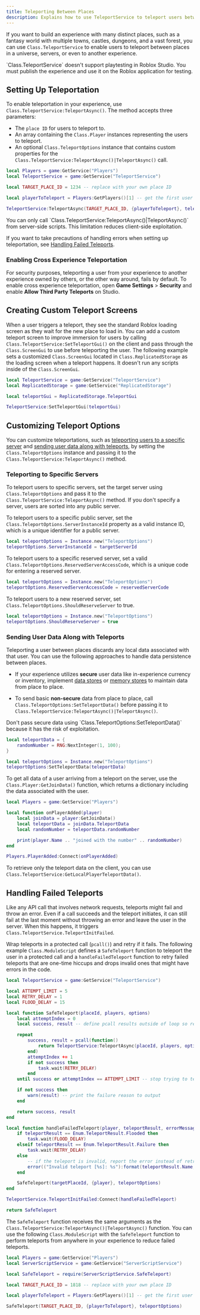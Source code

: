 ```yaml
---
title: Teleporting Between Places
description: Explains how to use TeleportService to teleport users between different places in your experience.
---
```


If you want to build an experience with many distinct places, such as a fantasy world with multiple towns, castles, dungeons, and a vast forest, you can use `Class.TeleportService` to enable users to teleport between places in a universe, servers, or even to another experience.

<Alert severity="warning">
`Class.TeleportService` doesn't support playtesting in Roblox Studio. You must publish the experience and use it on the Roblox application for testing.
</Alert>

## Setting Up Teleportation

To enable teleportation in your experience, use `Class.TeleportService:TeleportAsync()`. The method accepts three parameters:

- The `place ID` for users to teleport to.
- An array containing the `Class.Player` instances representing the users to teleport.
- An optional `Class.TeleportOptions` instance that contains custom properties for the `Class.TeleportService:TeleportAsync()|TeleportAsync()` call.

```lua
local Players = game:GetService("Players")
local TeleportService = game:GetService("TeleportService")

local TARGET_PLACE_ID = 1234 -- replace with your own place ID

local playerToTeleport = Players:GetPlayers()[1] -- get the first user in the experience

TeleportService:TeleportAsync(TARGET_PLACE_ID, {playerToTeleport}, teleportOptions)
```

<Alert severity="warning">
You can only call `Class.TeleportService:TeleportAsync()|TeleportAsync()` from server-side scripts. This limitation reduces client-side exploitation.
</Alert>

If you want to take precautions of handling errors when setting up teleportation, see [Handling Failed Teleports](#handling-failed-teleports).

### Enabling Cross Experience Teleportation

For security purposes, teleporting a user from your experience to another experience owned by others, or the other way around, fails by default. To enable cross experience teleportation, open **Game Settings** > **Security** and enable **Allow Third Party Teleports** on Studio.

## Creating Custom Teleport Screens

When a user triggers a teleport, they see the standard Roblox loading screen as they wait for the new place to load in. You can add a custom teleport screen to improve immersion for users by calling `Class.TeleportService:SetTeleportGui()` on the client and pass through the `Class.ScreenGui` to use before teleporting the user. The following example sets a customized `Class.ScreenGui` located in `Class.ReplicatedStorage` as the loading screen when a teleport happens. It doesn't run any scripts inside of the `Class.ScreenGui`.

```lua
local TeleportService = game:GetService("TeleportService")
local ReplicatedStorage = game:GetService("ReplicatedStorage")

local teleportGui = ReplicatedStorage.TeleportGui

TeleportService:SetTeleportGui(teleportGui)
```

## Customizing Teleport Options

You can customize teleportations, such as [teleporting users to a specific server](#teleporting-to-specific-servers) and [sending user data along with teleports](#sending-user-data-along-with-teleports), by setting the `Class.TeleportOptions` instance and passing it to the `Class.TeleportService:TeleportAsync()` method.

### Teleporting to Specific Servers

To teleport users to specific servers, set the target server using `Class.TeleportOptions` and pass it to the `Class.TeleportService:TeleportAsync()` method. If you don't specify a server, users are sorted into any public server.

To teleport users to a specific public server, set the `Class.TeleportOptions.ServerInstanceId` property as a valid instance ID, which is a unique identifier for a public server.

```lua
local teleportOptions = Instance.new("TeleportOptions")
teleportOptions.ServerInstanceId = targetServerId
```

To teleport users to a specific reserved server, set a valid `Class.TeleportOptions.ReservedServerAccessCode`, which is a unique code for entering a reserved server.

```lua
local teleportOptions = Instance.new("TeleportOptions")
teleportOptions.ReservedServerAccessCode = reservedServerCode
```

To teleport users to a new reserved server, set `Class.TeleportOptions.ShouldReserveServer` to true.

```lua
local teleportOptions = Instance.new("TeleportOptions")
teleportOptions.ShouldReserveServer = true
```

### Sending User Data Along with Teleports

Teleporting a user between places discards any local data associated with that user. You can use the following approaches to handle data persistence between places.

- If your experience utilizes **secure** user data like in-experience currency or inventory, implement [data stores](../cloud-services/datastores.md) or [memory stores](../cloud-services/memory-stores/index.md) to maintain data from place to place.

- To send basic **non-secure** data from place to place, call `Class.TeleportOptions:SetTeleportData()` before passing it to `Class.TeleportService:TeleportAsync()|TeleportAsync()`.

<Alert severity="warning">
Don't pass secure data using `Class.TeleportOptions:SetTeleportData()` because it has the risk of exploitation.
</Alert>

```lua
local teleportData = {
    randomNumber = RNG:NextInteger(1, 100);
}

local teleportOptions = Instance.new("TeleportOptions")
teleportOptions:SetTeleportData(teleportData)
```

To get all data of a user arriving from a teleport on the server, use the `Class.Player:GetJoinData()` function, which returns a dictionary including the data associated with the user.

```lua
local Players = game:GetService("Players")

local function onPlayerAdded(player)
    local joinData = player:GetJoinData()
    local teleportData = joinData.TeleportData
    local randomNumber = teleportData.randomNumber

    print(player.Name .. "joined with the number" .. randomNumber)
end

Players.PlayerAdded:Connect(onPlayerAdded)
```

To retrieve only the teleport data on the client, you can use `Class.TeleportService:GetLocalPlayerTeleportData()`.

## ​​Handling Failed Teleports

Like any API call that involves network requests, teleports might fail and throw an error. Even if a call succeeds and the teleport initiates, it can still fail at the last moment without throwing an error and leave the user in the server. When this happens, it triggers `Class.TeleportService.TeleportInitFailed`.

Wrap teleports in a protected call (`pcall()`) and retry if it fails. The following example `Class.ModuleScript` defines a `SafeTeleport` function to teleport the user in a protected call and a `handleFailedTeleport` function to retry failed teleports that are one-time hiccups and drops invalid ones that might have errors in the code.

```lua
local TeleportService = game:GetService("TeleportService")

local ATTEMPT_LIMIT = 5
local RETRY_DELAY = 1
local FLOOD_DELAY = 15

local function SafeTeleport(placeId, players, options)
    local attemptIndex = 0
    local success, result -- define pcall results outside of loop so results can be reported later on

    repeat
        success, result = pcall(function()
            return TeleportService:TeleportAsync(placeId, players, options) -- teleport the user in a protected call to prevent erroring
        end)
        attemptIndex += 1
        if not success then
            task.wait(RETRY_DELAY)
        end
    until success or attemptIndex == ATTEMPT_LIMIT -- stop trying to teleport if call was successful, or if retry limit has been reached

    if not success then
        warn(result) -- print the failure reason to output
    end

    return success, result
end

local function handleFailedTeleport(player, teleportResult, errorMessage, targetPlaceId, teleportOptions)
    if teleportResult == Enum.TeleportResult.Flooded then
        task.wait(FLOOD_DELAY)
    elseif teleportResult == Enum.TeleportResult.Failure then
        task.wait(RETRY_DELAY)
    else
        -- if the teleport is invalid, report the error instead of retrying
        error(("Invalid teleport [%s]: %s"):format(teleportResult.Name, errorMessage))
    end

    SafeTeleport(targetPlaceId, {player}, teleportOptions)
end

TeleportService.TeleportInitFailed:Connect(handleFailedTeleport)

return SafeTeleport
```

The `SafeTeleport` function receives the same arguments as the `Class.TeleportService:TeleportAsync()|TeleportAsync()` function. You can use the following `Class.ModuleScript` with the `SafeTeleport` function to perform teleports from anywhere in your experience to reduce failed teleports.

```lua
local Players = game:GetService("Players")
local ServerScriptService = game:GetService("ServerScriptService")

local SafeTeleport = require(ServerScriptService.SafeTeleport)

local TARGET_PLACE_ID = 1818 -- replace with your own place ID

local playerToTeleport = Players:GetPlayers()[1] -- get the first user in the game

SafeTeleport(TARGET_PLACE_ID, {playerToTeleport}, teleportOptions)
```
